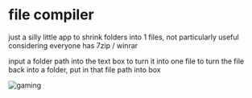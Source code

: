 # file compiler
just a silly little app to shrink folders into 1 files, not particularly useful considering everyone has 7zip / winrar

input a folder path into the text box to turn it into one file
to turn the file back into a folder, put in that file path into box

![gaming](https://cdn.discordapp.com/attachments/1182082966457958471/1184554232888709170/image.png?ex=658c6519&is=6579f019&hm=2a955b351cbcfa3f1a1e49f028c7287c6f05aa451dce1de4c82114f54e749ee0&)
